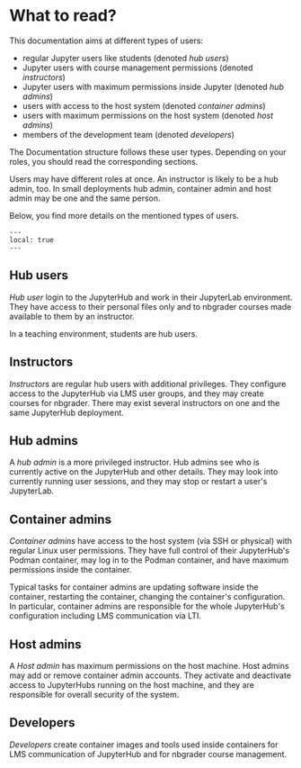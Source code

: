 # What to read?

This documentation aims at different types of users:
* regular Jupyter users like students (denoted *hub users*)
* Jupyter users with course management permissions (denoted *instructors*)
* Jupyter users with maximum permissions inside Jupyter (denoted *hub admins*)
* users with access to the host system (denoted *container admins*)
* users with maximum permissions on the host system (denoted *host admins*)
* members of the development team (denoted *developers*)

The Documentation structure follows these user types.
Depending on your roles, you should read the corresponding sections.

Users may have different roles at once.
An instructor is likely to be a hub admin, too.
In small deployments hub admin, container admin and host admin may be one and the same person.

Below, you find more details on the mentioned types of users.

```{contents}
---
local: true
---
```

## Hub users

*Hub user* login to the JupyterHub and work in their JupyterLab environment.
They have access to their personal files only and to nbgrader courses made available to them by an instructor.

In a teaching environment, students are hub users.

## Instructors

*Instructors* are regular hub users with additional privileges.
They configure access to the JupyterHub via LMS user groups, and they may create courses for nbgrader.
There may exist several instructors on one and the same JupyterHub deployment.

## Hub admins

A *hub admin* is a more privileged instructor.
Hub admins see who is currently active on the JupyterHub and other details.
They may look into currently running user sessions, and they may stop or restart a user's JupyterLab.

## Container admins

*Container admins* have access to the host system (via SSH or physical) with regular Linux user permissions.
They have full control of their JupyterHub's Podman container, may log in to the Podman container, and have maximum permissions inside the container.

Typical tasks for container admins are updating software inside the container, restarting the container, changing the container's configuration.
In particular, container admins are responsible for the whole JupyterHub's configuration including LMS communication via LTI.

## Host admins

A *Host admin* has maximum permissions on the host machine.
Host admins may add or remove container admin accounts.
They activate and deactivate access to JupyterHubs running on the host machine, and they are responsible for overall security of the system.

## Developers

*Developers* create container images and tools used inside containers for LMS communication of JupyterHub and for nbgrader course management.